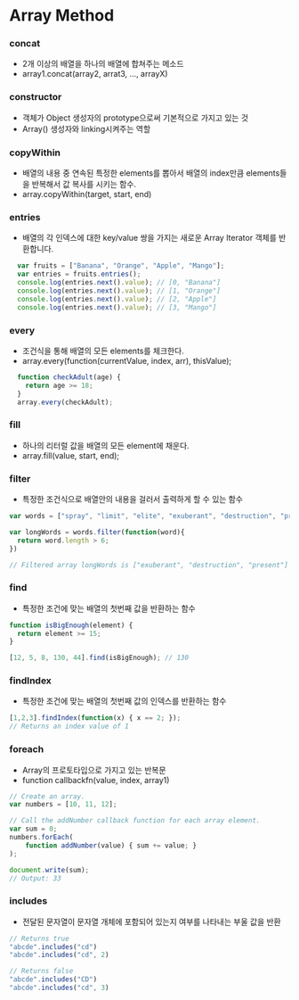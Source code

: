  # Array Method
  ### concat
  - 2개 이상의 배열을 하나의 배열에 합쳐주는 메소드
  - array1.concat(array2, arrat3, ..., arrayX)

  ### constructor
  - 객체가 Object 생성자의 prototype으로써 기본적으로 가지고 있는 것
  - Array() 생성자와 linking시켜주는 역할

  ### copyWithin
  - 배열의 내용 중 연속된 특정한 elements를 뽑아서 배열의 index만큼 elements들을 반복해서 값 복사를 시키는 함수.
  - array.copyWithin(target, start, end)

  ### entries
  - 배열의 각 인덱스에 대한 key/value 쌍을 가지는 새로운 Array Iterator 객체를 반환합니다.
  ```javascript
    var fruits = ["Banana", "Orange", "Apple", "Mango"];
    var entries = fruits.entries();
    console.log(entries.next().value); // [0, "Banana"]
    console.log(entries.next().value); // [1, "Orange"]
    console.log(entries.next().value); // [2, "Apple"]
    console.log(entries.next().value); // [3, "Mango"]
  ```

  ### every
  - 조건식을 통해 배열의 모든 elements를 체크한다.
  - array.every(function(currentValue, index, arr), thisValue);
  ```javascript
    function checkAdult(age) {
      return age >= 18;
    }
    array.every(checkAdult);
  ```
  
  ### fill 
  - 하나의 리터럴 값을 배열의 모든 element에 채운다.
  - array.fill(value, start, end);
  
  ### filter
  - 특정한 조건식으로 배열안의 내용을 걸러서 출력하게 할 수 있는 함수
  ```javascript
  var words = ["spray", "limit", "elite", "exuberant", "destruction", "present"];

  var longWords = words.filter(function(word){
    return word.length > 6;
  })

  // Filtered array longWords is ["exuberant", "destruction", "present"]
  ```

  ### find
  - 특정한 조건에 맞는 배열의 첫번째 값을 반환하는 함수
  ```javascript
  function isBigEnough(element) {
    return element >= 15;
  }

  [12, 5, 8, 130, 44].find(isBigEnough); // 130
  ```

  ### findIndex 
  - 특정한 조건에 맞는 배열의 첫번째 값의 인덱스를 반환하는 함수
  ```javascript
  [1,2,3].findIndex(function(x) { x == 2; });
  // Returns an index value of 1
  ```

  ### foreach
  - Array의 프로토타입으로 가지고 있는 반복문
  - function callbackfn(value, index, array1)
  ```javascript
  // Create an array.
  var numbers = [10, 11, 12];

  // Call the addNumber callback function for each array element.
  var sum = 0;
  numbers.forEach(
      function addNumber(value) { sum += value; }
  );

  document.write(sum);
  // Output: 33
  ```

  ### includes
  - 전달된 문자열이 문자열 개체에 포함되어 있는지 여부를 나타내는 부울 값을 반환
  ```javascript
  // Returns true 
  "abcde".includes("cd")
  "abcde".includes("cd", 2)

  // Returns false
  "abcde".includes("CD")
  "abcde".includes("cd", 3)
  ```